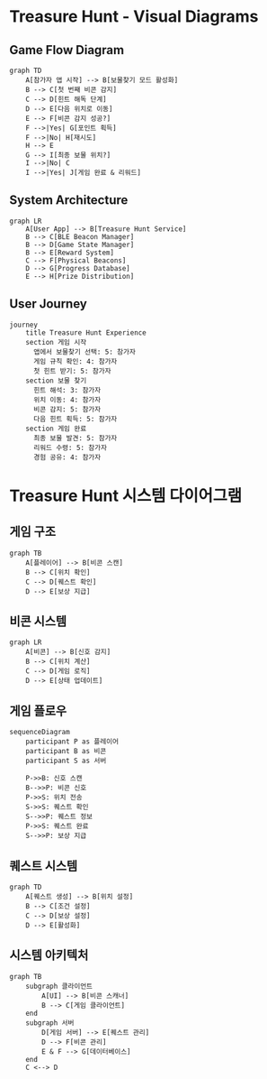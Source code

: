 # Treasure Hunt - Visual Diagrams

## Game Flow Diagram

```mermaid
graph TD
    A[참가자 앱 시작] --> B[보물찾기 모드 활성화]
    B --> C[첫 번째 비콘 감지]
    C --> D[힌트 해독 단계]
    D --> E[다음 위치로 이동]
    E --> F[비콘 감지 성공?]
    F -->|Yes| G[포인트 획득]
    F -->|No| H[재시도]
    H --> E
    G --> I[최종 보물 위치?]
    I -->|No| C
    I -->|Yes| J[게임 완료 & 리워드]
```

## System Architecture

```mermaid
graph LR
    A[User App] --> B[Treasure Hunt Service]
    B --> C[BLE Beacon Manager]
    B --> D[Game State Manager]
    B --> E[Reward System]
    C --> F[Physical Beacons]
    D --> G[Progress Database]
    E --> H[Prize Distribution]
```

## User Journey

```mermaid
journey
    title Treasure Hunt Experience
    section 게임 시작
      앱에서 보물찾기 선택: 5: 참가자
      게임 규칙 확인: 4: 참가자
      첫 힌트 받기: 5: 참가자
    section 보물 찾기
      힌트 해석: 3: 참가자
      위치 이동: 4: 참가자
      비콘 감지: 5: 참가자
      다음 힌트 획득: 5: 참가자
    section 게임 완료
      최종 보물 발견: 5: 참가자
      리워드 수령: 5: 참가자
      경험 공유: 4: 참가자
```

# Treasure Hunt 시스템 다이어그램

## 게임 구조
```mermaid
graph TB
    A[플레이어] --> B[비콘 스캔]
    B --> C[위치 확인]
    C --> D[퀘스트 확인]
    D --> E[보상 지급]
```

## 비콘 시스템
```mermaid
graph LR
    A[비콘] --> B[신호 감지]
    B --> C[위치 계산]
    C --> D[게임 로직]
    D --> E[상태 업데이트]
```

## 게임 플로우
```mermaid
sequenceDiagram
    participant P as 플레이어
    participant B as 비콘
    participant S as 서버
    
    P->>B: 신호 스캔
    B-->>P: 비콘 신호
    P->>S: 위치 전송
    S->>S: 퀘스트 확인
    S-->>P: 퀘스트 정보
    P->>S: 퀘스트 완료
    S-->>P: 보상 지급
```

## 퀘스트 시스템
```mermaid
graph TD
    A[퀘스트 생성] --> B[위치 설정]
    B --> C[조건 설정]
    C --> D[보상 설정]
    D --> E[활성화]
```

## 시스템 아키텍처
```mermaid
graph TB
    subgraph 클라이언트
        A[UI] --> B[비콘 스캐너]
        B --> C[게임 클라이언트]
    end
    subgraph 서버
        D[게임 서버] --> E[퀘스트 관리]
        D --> F[비콘 관리]
        E & F --> G[데이터베이스]
    end
    C <--> D
```
